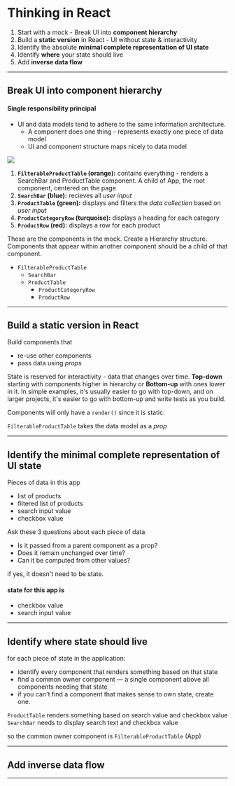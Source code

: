 # Thinking in React




1. Start with a mock - Break UI into **component hierarchy**
2. Build a **static version** in React - UI without state & interactivity
3. Identify the absolute **minimal complete representation of UI state**
4. Identify **where** your state should live
5. Add **inverse data flow**

___


## Break UI into **component hierarchy**

#### Single responsibility principal

* UI and data models tend to adhere to the same information architecture.
  - A component does one thing - represents exactly one piece of data model
  - UI and component structure maps nicely to data model
  
![](https://facebook.github.io/react/img/blog/thinking-in-react-components.png)

  1. **`FilterableProductTable` (orange):** contains everything - renders a SearchBar and ProductTable component. A child of App, the root component, centered on the page
  2. **`SearchBar` (blue):** recieves all *user input*
  3. **`ProductTable` (green):** displays and filters the *data collection* based on *user input*
  4. **`ProductCategoryRow` (turquoise):** displays a heading for each category
  5. **`ProductRow` (red):** displays a row for each product

These are the components in the mock. Create a Hierarchy structure. Components that appear within another component should be a child of that component.

* `FilterableProductTable`
  - `SearchBar`
  - `ProductTable`
    + `ProductCategoryRow`
    + `ProductRow`

___


## Build a **static version** in React

Build components that 
* re-use other components
* pass data using *props*

State is reserved for interactivity - data that changes over time.
**Top-down** starting with components higher in hierarchy or **Bottom-up** with ones lower in it. In simple examples, it's usually easier to go with top-down, and on larger projects, it's easier to go with bottom-up and write tests as you build.

Components will only have a `render()` since it is static.

`FilterableProductTable` takes the data model as a *prop* 



___


## Identify the minimal complete representation of UI state

Pieces of data in this app

* list of products
* filtered list of products
* search input value
* checkbox value

Ask these 3 questions about each piece of data

* Is it passed from a parent component as a prop?
* Does it remain unchanged over time?
* Can it be computed from other values?

if yes, it doesn't need to be state.

#### state for this app is
* checkbox value
* search input value

___

## Identify where state should live

for each piece of state in the application:

* identify every component that renders something based on that state
* find a common owner component — a single component above all components needing that state
* if you can't find a component that makes sense to own state, create one. 

`ProductTable` renders something based on search value and checkbox value
`SearchBar` needs to display search text and checkbox value

so the common owner component is `FilterableProductTable` (App)




___

## Add inverse data flow





___


















